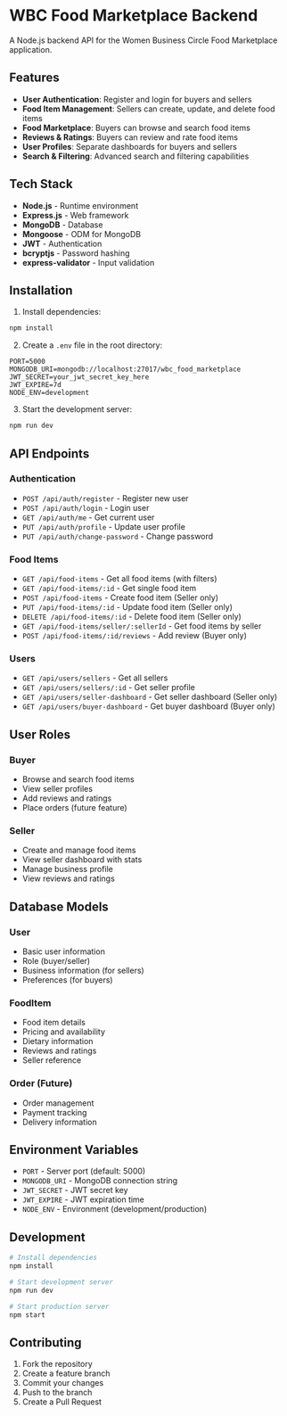 # WBC Food Marketplace Backend

A Node.js backend API for the Women Business Circle Food Marketplace application.

## Features

- **User Authentication**: Register and login for buyers and sellers
- **Food Item Management**: Sellers can create, update, and delete food items
- **Food Marketplace**: Buyers can browse and search food items
- **Reviews & Ratings**: Buyers can review and rate food items
- **User Profiles**: Separate dashboards for buyers and sellers
- **Search & Filtering**: Advanced search and filtering capabilities

## Tech Stack

- **Node.js** - Runtime environment
- **Express.js** - Web framework
- **MongoDB** - Database
- **Mongoose** - ODM for MongoDB
- **JWT** - Authentication
- **bcryptjs** - Password hashing
- **express-validator** - Input validation

## Installation

1. Install dependencies:
```bash
npm install
```

2. Create a `.env` file in the root directory:
```env
PORT=5000
MONGODB_URI=mongodb://localhost:27017/wbc_food_marketplace
JWT_SECRET=your_jwt_secret_key_here
JWT_EXPIRE=7d
NODE_ENV=development
```

3. Start the development server:
```bash
npm run dev
```

## API Endpoints

### Authentication
- `POST /api/auth/register` - Register new user
- `POST /api/auth/login` - Login user
- `GET /api/auth/me` - Get current user
- `PUT /api/auth/profile` - Update user profile
- `PUT /api/auth/change-password` - Change password

### Food Items
- `GET /api/food-items` - Get all food items (with filters)
- `GET /api/food-items/:id` - Get single food item
- `POST /api/food-items` - Create food item (Seller only)
- `PUT /api/food-items/:id` - Update food item (Seller only)
- `DELETE /api/food-items/:id` - Delete food item (Seller only)
- `GET /api/food-items/seller/:sellerId` - Get food items by seller
- `POST /api/food-items/:id/reviews` - Add review (Buyer only)

### Users
- `GET /api/users/sellers` - Get all sellers
- `GET /api/users/sellers/:id` - Get seller profile
- `GET /api/users/seller-dashboard` - Get seller dashboard (Seller only)
- `GET /api/users/buyer-dashboard` - Get buyer dashboard (Buyer only)

## User Roles

### Buyer
- Browse and search food items
- View seller profiles
- Add reviews and ratings
- Place orders (future feature)

### Seller
- Create and manage food items
- View seller dashboard with stats
- Manage business profile
- View reviews and ratings

## Database Models

### User
- Basic user information
- Role (buyer/seller)
- Business information (for sellers)
- Preferences (for buyers)

### FoodItem
- Food item details
- Pricing and availability
- Dietary information
- Reviews and ratings
- Seller reference

### Order (Future)
- Order management
- Payment tracking
- Delivery information

## Environment Variables

- `PORT` - Server port (default: 5000)
- `MONGODB_URI` - MongoDB connection string
- `JWT_SECRET` - JWT secret key
- `JWT_EXPIRE` - JWT expiration time
- `NODE_ENV` - Environment (development/production)

## Development

```bash
# Install dependencies
npm install

# Start development server
npm run dev

# Start production server
npm start
```

## Contributing

1. Fork the repository
2. Create a feature branch
3. Commit your changes
4. Push to the branch
5. Create a Pull Request
